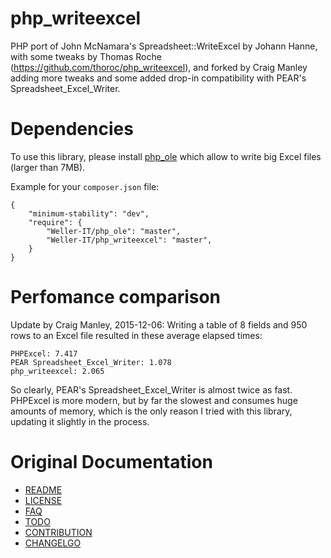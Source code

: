 php_writeexcel
==============

PHP port of John McNamara's Spreadsheet::WriteExcel by Johann Hanne,
with some tweaks by Thomas Roche (https://github.com/thoroc/php_writeexcel),
and forked by Craig Manley adding more tweaks and some added drop-in compatibility with PEAR's Spreadsheet_Excel_Writer.

Dependencies
============
To use this library, please install [php_ole](https://github.com/thoroc/php_ole) which allow to write big Excel files (larger than 7MB).


Example for your `composer.json` file:

```
{
    "minimum-stability": "dev",
    "require": {
        "Weller-IT/php_ole": "master",
        "Weller-IT/php_writeexcel": "master",
    }
}
```

Perfomance comparison
=====================
Update by Craig Manley, 2015-12-06:
Writing a table of 8 fields and 950 rows to an Excel file resulted in these average elapsed times:
```
PHPExcel: 7.417
PEAR Spreadsheet_Excel_Writer: 1.078
php_writeexcel: 2.065
```
So clearly, PEAR's Spreadsheet_Excel_Writer is almost twice as fast.
PHPExcel is more modern, but by far the slowest and consumes huge amounts of memory,
which is the only reason I tried with this library, updating it slightly in the process.

Original Documentation
======================

 * [README](doc/README)
 * [LICENSE](doc/LICENSE)
 * [FAQ](doc/FAQ)
 * [TODO](doc/TODO)
 * [CONTRIBUTION](doc/THANKS)
 * [CHANGELGO](doc/CHANGELOG)
